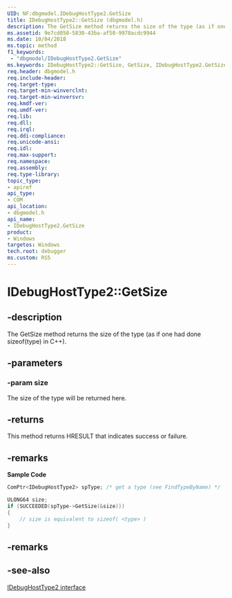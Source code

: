 ```yaml
---
UID: NF:dbgmodel.IDebugHostType2.GetSize
title: IDebugHostType2::GetSize (dbgmodel.h)
description: The GetSize method returns the size of the type (as if one had done sizeof(type) in C++). 
ms.assetid: 9e7cd050-5830-43ba-af50-9978acdc9944
ms.date: 10/04/2018
ms.topic: method
f1_keywords:
 - "dbgmodel/IDebugHostType2.GetSize"
ms.keywords: IDebugHostType2::GetSize, GetSize, IDebugHostType2.GetSize, IDebugHostType2::GetSize, IDebugHostType2.GetSize
req.header: dbgmodel.h
req.include-header:
req.target-type:
req.target-min-winverclnt:
req.target-min-winversvr:
req.kmdf-ver:
req.umdf-ver:
req.lib:
req.dll:
req.irql: 
req.ddi-compliance:
req.unicode-ansi:
req.idl:
req.max-support:
req.namespace:
req.assembly:
req.type-library: 
topic_type: 
- apiref
api_type: 
- COM
api_location: 
- dbgmodel.h
api_name: 
- IDebugHostType2.GetSize
product:
- Windows
targetos: Windows
tech.root: debugger
ms.custom: RS5
---
```


# IDebugHostType2::GetSize


## -description
The GetSize method returns the size of the type (as if one had done sizeof(type) in C++). 

## -parameters

### -param size
The size of the type will be returned here.

## -returns
This method returns HRESULT that indicates success or failure.

## -remarks

**Sample Code**

```cpp
ComPtr<IDebugHostType2> spType; /* get a type (see FindTypeByName) */

ULONG64 size;
if (SUCCEEDED(spType->GetSize(&size)))
{
    // size is equivalent to sizeof( <type> )
}
```

## -remarks

## -see-also
[IDebugHostType2 interface](nn-dbgmodel-idebughosttype2.md)
